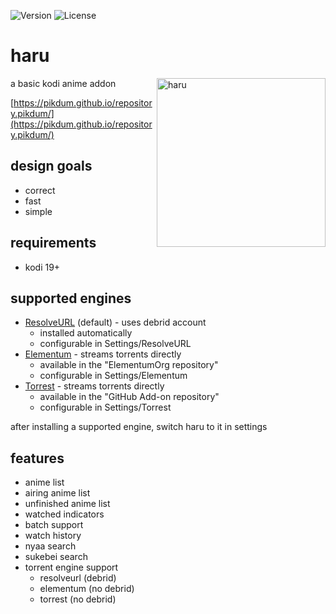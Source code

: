 ![Version](https://img.shields.io/github/v/tag/pikdum/plugin.video.haru?label=version&logo=github)
![License](https://img.shields.io/github/license/pikdum/plugin.video.haru)

# haru

<img src="icon.png" width="270" align="right" alt="haru">

a basic kodi anime addon

[https://pikdum.github.io/repository.pikdum/](https://pikdum.github.io/repository.pikdum/)

## design goals

- correct
- fast
- simple

## requirements

- kodi 19+

## supported engines

- [ResolveURL](https://github.com/Gujal00/ResolveURL) (default) - uses debrid account
  - installed automatically
  - configurable in Settings/ResolveURL
- [Elementum](https://github.com/elgatito/plugin.video.elementum) - streams torrents directly
  - available in the "ElementumOrg repository"
  - configurable in Settings/Elementum
- [Torrest](https://github.com/i96751414/plugin.video.torrest) - streams torrents directly
  - available in the "GitHub Add-on repository"
  - configurable in Settings/Torrest

after installing a supported engine, switch haru to it in settings

## features

- anime list
- airing anime list
- unfinished anime list
- watched indicators
- batch support
- watch history
- nyaa search
- sukebei search
- torrent engine support
  - resolveurl (debrid)
  - elementum (no debrid)
  - torrest (no debrid)
